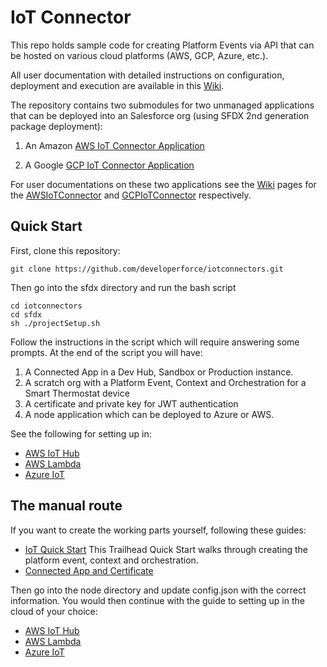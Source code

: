 # IoT Connector

This repo holds sample code for creating Platform Events via API that can be hosted on various cloud platforms (AWS, GCP, Azure, etc.).

All user documentation with detailed instructions on configuration, deployment and execution are available in this [Wiki](../../wiki).

The repository contains two submodules for two unmanaged applications that can be deployed into an Salesforce org (using SFDX 2nd generation package deployment):

1. An Amazon [AWS IoT Connector Application](https://github.com/hkache/AWS-iotconnector)

2. A Google [GCP IoT Connector Application](https://github.com/hkache/GCP-iotconnector)

For user documentations on these two applications see the [Wiki](../../wiki) pages for the [AWSIoTConnector](../../wiki/AWSIoTConnector) and [GCPIoTConnector](../../wiki/GCPIoTConnector) respectively.

## Quick Start

First, clone this repository:

``
git clone https://github.com/developerforce/iotconnectors.git
``

Then go into the sfdx directory and run the bash script

```
cd iotconnectors
cd sfdx
sh ./projectSetup.sh
```

Follow the instructions in the script which will require answering some prompts.  At the end of the script you will have:

1. A Connected App in a Dev Hub, Sandbox or Production instance.
2. A scratch org with a Platform Event, Context and Orchestration for a Smart Thermostat device
3. A certificate and private key for JWT authentication
4. A node application which can be deployed to Azure or AWS.

See the following for setting up in:

* [AWS IoT Hub](https://github.com/developerforce/iotconnectors/wiki/AWSPlatformEvents-WebFlow) 
* [AWS Lambda](https://github.com/developerforce/iotconnectors/wiki/AWSPlatformEvents-JWT) 
* [Azure IoT](https://github.com/developerforce/iotconnectors/wiki/AzurePlatformEvents) 


## The manual route

If you want to create the working parts yourself, following these guides:

* [IoT Quick Start](https://trailhead.salesforce.com/en/projects/quick-start-iot-explorer) This Trailhead Quick Start walks through creating the platform event, context and orchestration.
* [Connected App and Certificate](https://github.com/developerforce/iotconnectors/wiki/AWSPlatformEvents-JWT) 

Then go into the node directory and update config.json with the correct information.  You would then continue with the guide to setting up in the cloud of your choice:

* [AWS IoT Hub](https://github.com/developerforce/iotconnectors/wiki/AWSPlatformEvents-WebFlow) 
* [AWS Lambda](https://github.com/developerforce/iotconnectors/wiki/AWSPlatformEvents-JWT) 
* [Azure IoT](https://github.com/developerforce/iotconnectors/wiki/AzurePlatformEvents) 


